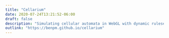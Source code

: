 ```yaml
---
title: "Cellarium"
date: 2020-07-24T13:21:52-06:00
draft: false
description: "Simulating cellular automata in WebGL with dynamic rulesets in a single fragment shader"
outlink: "https://benpm.github.io/cellarium"
---
```

